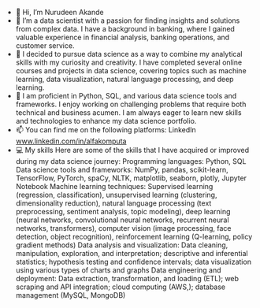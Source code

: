 - 👋 Hi, I’m Nurudeen Akande
- 👀 I’m a data scientist with a passion for finding insights and solutions from complex data. I have a background in banking, where I gained valuable experience in financial analysis, banking operations, and customer service.
- 🌱 I decided to pursue data science as a way to combine my analytical skills with my curiosity and creativity. I have completed several online courses and projects in data science, covering topics such as machine learning, data visualization, natural language processing, and deep learning.
- 💞️ I am proficient in Python, SQL, and various data science tools and frameworks. I enjoy working on challenging problems that require both technical and business acumen. I am always eager to learn new skills and technologies to enhance my data science portfolio.
- 📫 You can find me on the following platforms:
  LinkedIn www.linkedin.com/in/alfakomputa
- 💻 My skills Here are some of the skills that I have acquired or improved during my data science journey:
Programming languages: Python, SQL
Data science tools and frameworks: NumPy, pandas, scikit-learn, TensorFlow, PyTorch, spaCy, NLTK, matplotlib, seaborn, plotly, Jupyter Notebook
Machine learning techniques: Supervised learning (regression, classification), unsupervised learning (clustering, dimensionality reduction), natural language processing (text preprocessing, sentiment analysis, topic modeling), deep learning (neural networks, convolutional neural networks, recurrent neural networks, transformers), computer vision (image processing, face detection, object recognition), reinforcement learning (Q-learning, policy gradient methods)
Data analysis and visualization: Data cleaning, manipulation, exploration, and interpretation; descriptive and inferential statistics; hypothesis testing and confidence intervals; data visualization using various types of charts and graphs
Data engineering and deployment: Data extraction, transformation, and loading (ETL); web scraping and API integration; cloud computing (AWS,); database management (MySQL, MongoDB) 
<!---
alfakomputa/alfakomputa is a ✨ special ✨ repository because its `README.md` (this file) appears on your GitHub profile.
You can click the Preview link to take a look at your changes.
--->
